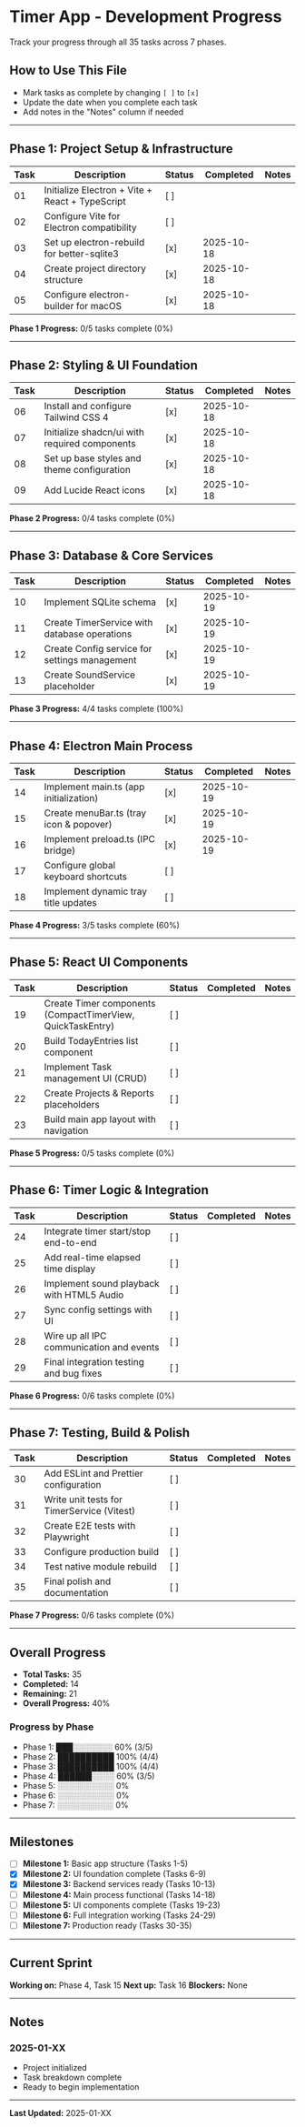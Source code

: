 # Timer App - Development Progress

Track your progress through all 35 tasks across 7 phases.

## How to Use This File
- Mark tasks as complete by changing `[ ]` to `[x]`
- Update the date when you complete each task
- Add notes in the "Notes" column if needed

---

## Phase 1: Project Setup & Infrastructure

| Task | Description | Status | Completed | Notes |
|------|-------------|--------|-----------|-------|
| 01 | Initialize Electron + Vite + React + TypeScript | [ ] | | |
| 02 | Configure Vite for Electron compatibility | [ ] | | |
| 03 | Set up electron-rebuild for better-sqlite3 | [x] | 2025-10-18 | | |
| 04 | Create project directory structure | [x] | 2025-10-18 | | |
| 05 | Configure electron-builder for macOS | [x] | 2025-10-18 | | |

**Phase 1 Progress:** 0/5 tasks complete (0%)

---

## Phase 2: Styling & UI Foundation

| Task | Description | Status | Completed | Notes |
|------|-------------|--------|-----------|-------|
| 06 | Install and configure Tailwind CSS 4 | [x] | 2025-10-18 | | |
| 07 | Initialize shadcn/ui with required components | [x] | 2025-10-18 | | |
| 08 | Set up base styles and theme configuration | [x] | 2025-10-18 | | |
| 09 | Add Lucide React icons | [x] | 2025-10-18 | | |

**Phase 2 Progress:** 0/4 tasks complete (0%)

---

## Phase 3: Database & Core Services

| Task | Description | Status | Completed | Notes |
|------|-------------|--------|-----------|-------|
| 10 | Implement SQLite schema | [x] | 2025-10-19 | |
| 11 | Create TimerService with database operations | [x] | 2025-10-19 | |
| 12 | Create Config service for settings management | [x] | 2025-10-19 | |
| 13 | Create SoundService placeholder | [x] | 2025-10-19 | |

**Phase 3 Progress:** 4/4 tasks complete (100%)

---

## Phase 4: Electron Main Process

| Task | Description | Status | Completed | Notes |
|------|-------------|--------|-----------|-------|
| 14 | Implement main.ts (app initialization) | [x] | 2025-10-19 | |
| 15 | Create menuBar.ts (tray icon & popover) | [x] | 2025-10-19 | |
| 16 | Implement preload.ts (IPC bridge) | [x] | 2025-10-19 | |
| 17 | Configure global keyboard shortcuts | [ ] | | |
| 18 | Implement dynamic tray title updates | [ ] | | |

**Phase 4 Progress:** 3/5 tasks complete (60%)

---

## Phase 5: React UI Components

| Task | Description | Status | Completed | Notes |
|------|-------------|--------|-----------|-------|
| 19 | Create Timer components (CompactTimerView, QuickTaskEntry) | [ ] | | |
| 20 | Build TodayEntries list component | [ ] | | |
| 21 | Implement Task management UI (CRUD) | [ ] | | |
| 22 | Create Projects & Reports placeholders | [ ] | | |
| 23 | Build main app layout with navigation | [ ] | | |

**Phase 5 Progress:** 0/5 tasks complete (0%)

---

## Phase 6: Timer Logic & Integration

| Task | Description | Status | Completed | Notes |
|------|-------------|--------|-----------|-------|
| 24 | Integrate timer start/stop end-to-end | [ ] | | |
| 25 | Add real-time elapsed time display | [ ] | | |
| 26 | Implement sound playback with HTML5 Audio | [ ] | | |
| 27 | Sync config settings with UI | [ ] | | |
| 28 | Wire up all IPC communication and events | [ ] | | |
| 29 | Final integration testing and bug fixes | [ ] | | |

**Phase 6 Progress:** 0/6 tasks complete (0%)

---

## Phase 7: Testing, Build & Polish

| Task | Description | Status | Completed | Notes |
|------|-------------|--------|-----------|-------|
| 30 | Add ESLint and Prettier configuration | [ ] | | |
| 31 | Write unit tests for TimerService (Vitest) | [ ] | | |
| 32 | Create E2E tests with Playwright | [ ] | | |
| 33 | Configure production build | [ ] | | |
| 34 | Test native module rebuild | [ ] | | |
| 35 | Final polish and documentation | [ ] | | |

**Phase 7 Progress:** 0/6 tasks complete (0%)

---

## Overall Progress

- **Total Tasks:** 35
- **Completed:** 14
- **Remaining:** 21
- **Overall Progress:** 40%

### Progress by Phase
- Phase 1: ███░░░░░░░ 60% (3/5)
- Phase 2: ██████████ 100% (4/4)
- Phase 3: ██████████ 100% (4/4)
- Phase 4: ██████░░░░ 60% (3/5)
- Phase 5: ░░░░░░░░░░ 0%
- Phase 6: ░░░░░░░░░░ 0%
- Phase 7: ░░░░░░░░░░ 0%

---

## Milestones

- [ ] **Milestone 1:** Basic app structure (Tasks 1-5)
- [x] **Milestone 2:** UI foundation complete (Tasks 6-9)
- [x] **Milestone 3:** Backend services ready (Tasks 10-13)
- [ ] **Milestone 4:** Main process functional (Tasks 14-18)
- [ ] **Milestone 5:** UI components complete (Tasks 19-23)
- [ ] **Milestone 6:** Full integration working (Tasks 24-29)
- [ ] **Milestone 7:** Production ready (Tasks 30-35)

---

## Current Sprint

**Working on:** Phase 4, Task 15
**Next up:** Task 16
**Blockers:** None

---

## Notes

### 2025-01-XX
- Project initialized
- Task breakdown complete
- Ready to begin implementation

---

**Last Updated:** 2025-01-XX
